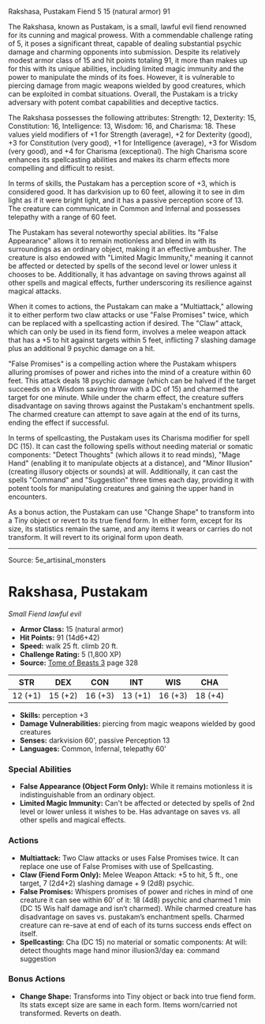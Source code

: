 <MonsterName/>Rakshasa, Pustakam</MonsterName>
<CreatureType/>Fiend</CreatureType>
<CR/>5</CR>
<AC/>15 (natural armor)</AC>
<HP/>91</HP>
<summary>The Rakshasa, known as Pustakam, is a small, lawful evil fiend renowned for its cunning and magical prowess. With a commendable challenge rating of 5, it poses a significant threat, capable of dealing substantial psychic damage and charming opponents into submission. Despite its relatively modest armor class of 15 and hit points totaling 91, it more than makes up for this with its unique abilities, including limited magic immunity and the power to manipulate the minds of its foes. However, it is vulnerable to piercing damage from magic weapons wielded by good creatures, which can be exploited in combat situations. Overall, the Pustakam is a tricky adversary with potent combat capabilities and deceptive tactics.</summary>

<detail>

The Rakshasa possesses the following attributes: Strength: 12, Dexterity: 15, Constitution: 16, Intelligence: 13, Wisdom: 16, and Charisma: 18. These values yield modifiers of +1 for Strength (average), +2 for Dexterity (good), +3 for Constitution (very good), +1 for Intelligence (average), +3 for Wisdom (very good), and +4 for Charisma (exceptional). The high Charisma score enhances its spellcasting abilities and makes its charm effects more compelling and difficult to resist.

In terms of skills, the Pustakam has a perception score of +3, which is considered good. It has darkvision up to 60 feet, allowing it to see in dim light as if it were bright light, and it has a passive perception score of 13. The creature can communicate in Common and Infernal and possesses telepathy with a range of 60 feet.

The Pustakam has several noteworthy special abilities. Its "False Appearance" allows it to remain motionless and blend in with its surroundings as an ordinary object, making it an effective ambusher. The creature is also endowed with "Limited Magic Immunity," meaning it cannot be affected or detected by spells of the second level or lower unless it chooses to be. Additionally, it has advantage on saving throws against all other spells and magical effects, further underscoring its resilience against magical attacks.

When it comes to actions, the Pustakam can make a "Multiattack," allowing it to either perform two claw attacks or use "False Promises" twice, which can be replaced with a spellcasting action if desired. The "Claw" attack, which can only be used in its fiend form, involves a melee weapon attack that has a +5 to hit against targets within 5 feet, inflicting 7 slashing damage plus an additional 9 psychic damage on a hit.

"False Promises" is a compelling action where the Pustakam whispers alluring promises of power and riches into the mind of a creature within 60 feet. This attack deals 18 psychic damage (which can be halved if the target succeeds on a Wisdom saving throw with a DC of 15) and charmed the target for one minute. While under the charm effect, the creature suffers disadvantage on saving throws against the Pustakam's enchantment spells. The charmed creature can attempt to save again at the end of its turns, ending the effect if successful.

In terms of spellcasting, the Pustakam uses its Charisma modifier for spell DC (15). It can cast the following spells without needing material or somatic components: "Detect Thoughts" (which allows it to read minds), "Mage Hand" (enabling it to manipulate objects at a distance), and "Minor Illusion" (creating illusory objects or sounds) at will. Additionally, it can cast the spells "Command" and "Suggestion" three times each day, providing it with potent tools for manipulating creatures and gaining the upper hand in encounters.

As a bonus action, the Pustakam can use "Change Shape" to transform into a Tiny object or revert to its true fiend form. In either form, except for its size, its statistics remain the same, and any items it wears or carries do not transform. It will revert to its original form upon death.</detail>



---

Source: 5e_artisinal_monsters

# Rakshasa, Pustakam

*Small* *Fiend* *lawful evil*

- **Armor Class:** 15 (natural armor)
- **Hit Points:** 91 (14d6+42)
- **Speed:** walk 25 ft. climb 20 ft.
- **Challenge Rating:** 5 (1,800 XP)
- **Source:** [Tome of Beasts 3](https://koboldpress.com/kpstore/product/tome-of-beasts-3-for-5th-edition/) page 328

| STR | DEX | CON | INT | WIS | CHA |
| --- | --- | --- | --- | --- | --- |
| 12 (+1) | 15 (+2) | 16 (+3) | 13 (+1) | 16 (+3) | 18 (+4) |

- **Skills:** perception +3
- **Damage Vulnerabilities:** piercing from magic weapons wielded by good creatures
- **Senses:** darkvision 60', passive Perception 13
- **Languages:** Common, Infernal, telepathy 60'

### Special Abilities

- **False Appearance (Object Form Only):** While it remains motionless it is indistinguishable from an ordinary object.
- **Limited Magic Immunity:** Can't be affected or detected by spells of 2nd level or lower unless it wishes to be. Has advantage on saves vs. all other spells and magical effects.

### Actions

- **Multiattack:** Two Claw attacks or uses False Promises twice. It can replace one use of False Promises with use of Spellcasting.
- **Claw (Fiend Form Only):** Melee Weapon Attack: +5 to hit, 5 ft., one target, 7 (2d4+2) slashing damage + 9 (2d8) psychic.
- **False Promises:** Whispers promises of power and riches in mind of one creature it can see within 60' of it: 18 (4d8) psychic and charmed 1 min (DC 15 Wis half damage and isn’t charmed). While charmed creature has disadvantage on saves vs. pustakam’s enchantment spells. Charmed creature can re-save at end of each of its turns success ends effect on itself.
- **Spellcasting:** Cha (DC 15) no material or somatic components: At will: detect thoughts mage hand minor illusion3/day ea: command suggestion

### Bonus Actions

- **Change Shape:** Transforms into Tiny object or back into true fiend form. Its stats except size are same in each form. Items worn/carried not transformed. Reverts on death.




